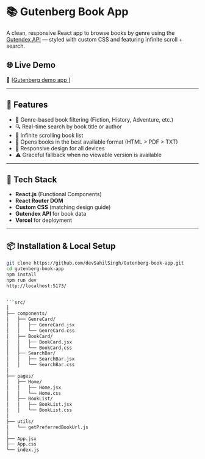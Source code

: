 # 📚 Gutenberg Book App

A clean, responsive React app to browse books by genre using the [Gutendex API](http://skunkworks.ignitesol.com:8000/) — styled with custom CSS and featuring infinite scroll + search.

## 🌐 Live Demo

🔗 [[Gutenberg demo app ](https://gutenberg-book-app.vercel.app/)]

---

## 🚀 Features

- 🎯 Genre-based book filtering (Fiction, History, Adventure, etc.)
- 🔍 Real-time search by book title or author
- 🔁 Infinite scrolling book list
- 📖 Opens books in the best available format (HTML > PDF > TXT)
- 📱 Responsive design for all devices
- ⚠️ Graceful fallback when no viewable version is available

---

## 🧱 Tech Stack

- **React.js** (Functional Components)
- **React Router DOM**
- **Custom CSS** (matching design guide)
- **Gutendex API** for book data
- **Vercel** for deployment

---

## 📦 Installation & Local Setup

```bash
git clone https://github.com/devSahilSingh/Gutenberg-book-app.git
cd gutenberg-book-app
npm install
npm run dev
http://localhost:5173/


```src/
│
├── components/
│   ├── GenreCard/
│   │   ├── GenreCard.jsx
│   │   └── GenreCard.css
│   ├── BookCard/
│   │   ├── BookCard.jsx
│   │   └── BookCard.css
│   ├── SearchBar/
│   │   ├── SearchBar.jsx
│   │   └── SearchBar.css
│
├── pages/
│   ├── Home/
│   │   ├── Home.jsx
│   │   └── Home.css
│   ├── BookList/
│   │   ├── BookList.jsx
│   │   └── BookList.css
│
├── utils/
│   └── getPreferredBookUrl.js
│
├── App.jsx
├── App.css
└── index.js
```

